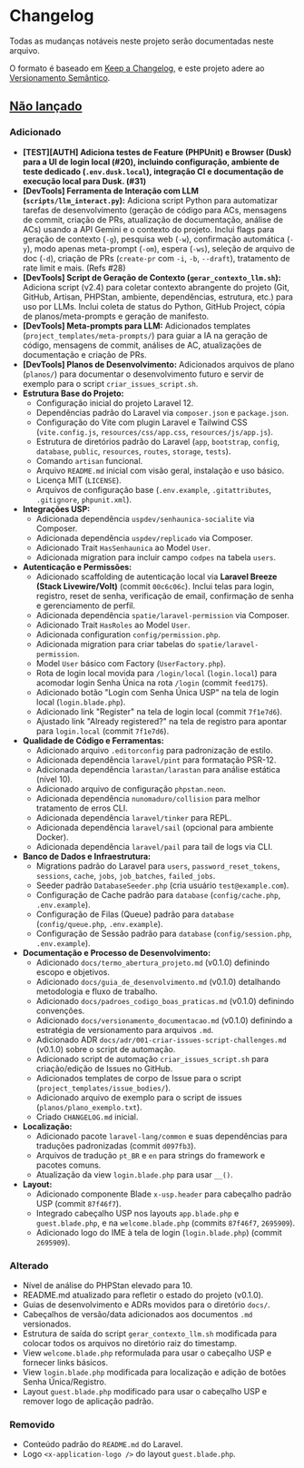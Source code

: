 # Changelog

Todas as mudanças notáveis neste projeto serão documentadas neste arquivo.

O formato é baseado em [Keep a Changelog](https://keepachangelog.com/pt-BR/1.1.0/),
e este projeto adere ao [Versionamento Semântico](https://semver.org/lang/pt-BR/v2.0.0.html).

## [Não lançado]

### Adicionado

*   **[TEST][AUTH] Adiciona testes de Feature (PHPUnit) e Browser (Dusk) para a UI de login local (#20), incluindo configuração, ambiente de teste dedicado (`.env.dusk.local`), integração CI e documentação de execução local para Dusk. (#31)**
*   **[DevTools] Ferramenta de Interação com LLM (`scripts/llm_interact.py`):** Adiciona script Python para automatizar tarefas de desenvolvimento (geração de código para ACs, mensagens de commit, criação de PRs, atualização de documentação, análise de ACs) usando a API Gemini e o contexto do projeto. Inclui flags para geração de contexto (`-g`), pesquisa web (`-w`), confirmação automática (`-y`), modo apenas meta-prompt (`-om`), espera (`-ws`), seleção de arquivo de doc (`-d`), criação de PRs (`create-pr` com `-i`, `-b`, `--draft`), tratamento de rate limit e mais. (Refs #28)
*   **[DevTools] Script de Geração de Contexto (`gerar_contexto_llm.sh`):** Adiciona script (v2.4) para coletar contexto abrangente do projeto (Git, GitHub, Artisan, PHPStan, ambiente, dependências, estrutura, etc.) para uso por LLMs. Inclui coleta de status do Python, GitHub Project, cópia de planos/meta-prompts e geração de manifesto.
*   **[DevTools] Meta-prompts para LLM:** Adicionados templates (`project_templates/meta-prompts/`) para guiar a IA na geração de código, mensagens de commit, análises de AC, atualizações de documentação e criação de PRs.
*   **[DevTools] Planos de Desenvolvimento:** Adicionados arquivos de plano (`planos/`) para documentar o desenvolvimento futuro e servir de exemplo para o script `criar_issues_script.sh`.
*   **Estrutura Base do Projeto:**
    *   Configuração inicial do projeto Laravel 12.
    *   Dependências padrão do Laravel via `composer.json` e `package.json`.
    *   Configuração do Vite com plugin Laravel e Tailwind CSS (`vite.config.js`, `resources/css/app.css`, `resources/js/app.js`).
    *   Estrutura de diretórios padrão do Laravel (`app`, `bootstrap`, `config`, `database`, `public`, `resources`, `routes`, `storage`, `tests`).
    *   Comando `artisan` funcional.
    *   Arquivo `README.md` inicial com visão geral, instalação e uso básico.
    *   Licença MIT (`LICENSE`).
    *   Arquivos de configuração base (`.env.example`, `.gitattributes`, `.gitignore`, `phpunit.xml`).
*   **Integrações USP:**
    *   Adicionada dependência `uspdev/senhaunica-socialite` via Composer.
    *   Adicionada dependência `uspdev/replicado` via Composer.
    *   Adicionado Trait `HasSenhaunica` ao Model `User`.
    *   Adicionada migration para incluir campo `codpes` na tabela `users`.
*   **Autenticação e Permissões:**
    *   Adicionado scaffolding de autenticação local via **Laravel Breeze (Stack Livewire/Volt)** (commit `00c6c06c`). Inclui telas para login, registro, reset de senha, verificação de email, confirmação de senha e gerenciamento de perfil.
    *   Adicionada dependência `spatie/laravel-permission` via Composer.
    *   Adicionado Trait `HasRoles` ao Model `User`.
    *   Adicionada configuration `config/permission.php`.
    *   Adicionada migration para criar tabelas do `spatie/laravel-permission`.
    *   Model `User` básico com Factory (`UserFactory.php`).
    *   Rota de login local movida para `/login/local` (`login.local`) para acomodar login Senha Única na rota `/login` (commit `feed175`).
    *   Adicionado botão "Login com Senha Única USP" na tela de login local (`login.blade.php`).
    *   Adicionado link "Register" na tela de login local (commit `7f1e7d6`).
    *   Ajustado link "Already registered?" na tela de registro para apontar para `login.local` (commit `7f1e7d6`).
*   **Qualidade de Código e Ferramentas:**
    *   Adicionado arquivo `.editorconfig` para padronização de estilo.
    *   Adicionada dependência `laravel/pint` para formatação PSR-12.
    *   Adicionada dependência `larastan/larastan` para análise estática (nível 10).
    *   Adicionado arquivo de configuração `phpstan.neon`.
    *   Adicionada dependência `nunomaduro/collision` para melhor tratamento de erros CLI.
    *   Adicionada dependência `laravel/tinker` para REPL.
    *   Adicionada dependência `laravel/sail` (opcional para ambiente Docker).
    *   Adicionada dependência `laravel/pail` para tail de logs via CLI.
*   **Banco de Dados e Infraestrutura:**
    *   Migrations padrão do Laravel para `users`, `password_reset_tokens`, `sessions`, `cache`, `jobs`, `job_batches`, `failed_jobs`.
    *   Seeder padrão `DatabaseSeeder.php` (cria usuário `test@example.com`).
    *   Configuração de Cache padrão para `database` (`config/cache.php`, `.env.example`).
    *   Configuração de Filas (Queue) padrão para `database` (`config/queue.php`, `.env.example`).
    *   Configuração de Sessão padrão para `database` (`config/session.php`, `.env.example`).
*   **Documentação e Processo de Desenvolvimento:**
    *   Adicionado `docs/termo_abertura_projeto.md` (v0.1.0) definindo escopo e objetivos.
    *   Adicionado `docs/guia_de_desenvolvimento.md` (v0.1.0) detalhando metodologia e fluxo de trabalho.
    *   Adicionado `docs/padroes_codigo_boas_praticas.md` (v0.1.0) definindo convenções.
    *   Adicionado `docs/versionamento_documentacao.md` (v0.1.0) definindo a estratégia de versionamento para arquivos `.md`.
    *   Adicionado ADR `docs/adr/001-criar-issues-script-challenges.md` (v0.1.0) sobre o script de automação.
    *   Adicionado script de automação `criar_issues_script.sh` para criação/edição de Issues no GitHub.
    *   Adicionados templates de corpo de Issue para o script (`project_templates/issue_bodies/`).
    *   Adicionado arquivo de exemplo para o script de issues (`planos/plano_exemplo.txt`).
    *   Criado `CHANGELOG.md` inicial.
*   **Localização:**
    *   Adicionado pacote `laravel-lang/common` e suas dependências para traduções padronizadas (commit `d097fb3`).
    *   Arquivos de tradução `pt_BR` e `en` para strings do framework e pacotes comuns.
    *   Atualização da view `login.blade.php` para usar `__()`.
*   **Layout:**
    *   Adicionado componente Blade `x-usp.header` para cabeçalho padrão USP (commit `87f46f7`).
    *   Integrado cabeçalho USP nos layouts `app.blade.php` e `guest.blade.php`, e na `welcome.blade.php` (commits `87f46f7`, `2695909`).
    *   Adicionado logo do IME à tela de login (`login.blade.php`) (commit `2695909`).

### Alterado

*   Nível de análise do PHPStan elevado para 10.
*   README.md atualizado para refletir o estado do projeto (v0.1.0).
*   Guias de desenvolvimento e ADRs movidos para o diretório `docs/`.
*   Cabeçalhos de versão/data adicionados aos documentos `.md` versionados.
*   Estrutura de saída do script `gerar_contexto_llm.sh` modificada para colocar todos os arquivos no diretório raiz do timestamp.
*   View `welcome.blade.php` reformulada para usar o cabeçalho USP e fornecer links básicos.
*   View `login.blade.php` modificada para localização e adição de botões Senha Única/Registro.
*   Layout `guest.blade.php` modificado para usar o cabeçalho USP e remover logo de aplicação padrão.

### Removido

*   Conteúdo padrão do `README.md` do Laravel.
*   Logo `<x-application-logo />` do layout `guest.blade.php`.

[Não lançado]: https://github.com/ime-usp-br/laravel_12_starter_kit/compare/HEAD